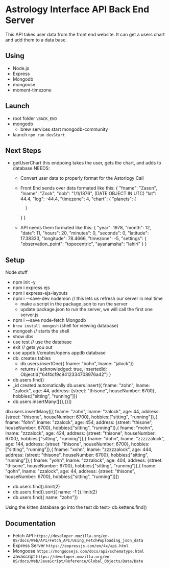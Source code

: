 # Astrology Interface API Back End Server
This API takes user data from the front end website.  It can get a users chart and add them to a data base.

## Using
- Node.js
- Express
- Mongodb
- mongoose 
- moment-timezone

## Launch
- root folder `\BACK_END`
- mongodb 
    - brew services start mongodb-community
- launch 
    `npm run devStart`

## Next Steps
- getUserChart 
    this endpoing takes the user, gets the chart, and adds to database 
    NEEDS:
    - Convert user data to properly format for the Astorlogy Call
    - Front End sends over data formated like this:
        {
        "fname": "Zason",
        "lname": "Zock",
        "dob": "1/1/1876",  (DATE OBJECT IN UTC)
        "lat": 44.4,
        "log": -44.4,
        "timezone": 4,
        "chart": {
            "planets": {
            
            }
        }
        }
    - API needs them formated like this:
        {
        "year": 1978,
        "month": 12,
        "date": 11,
        "hours": 20,
        "minutes": 0,
        "seconds": 0,
        "latitude": 17.38333,
        "longitude": 78.4666,
        "timezone": -5,
        "settings": {
            "observation_point": "topocentric",
            "ayanamsha": "lahiri"
        }
        }




## Setup 
Node stuff
- npm init -y 
- npm i express ejs 
- npm i express-ejs-layouts
- npm i --save-dev nodemon  // this lets us refresh our server in real time
    - make a script in the package.json to run the server
    - update package.json to run the server, we will call the first one server.js
- npm i --save node-fetch 
Mongodb
- `brew install mongosh` (shell for viewing database)
- mongosh // starts the shell
- show dbs
- use test // use the database
- exit // gets you out
- use appdb //creates/opens appdb database
- db. creates tables
    - db.users.insertOne({ fname: "bohn", lname: "jalock"})
    - returns 
{
  acknowledged: true,
  insertedId: ObjectId("64f4cf9c9412334708976a42")
}
- db.users.find()
- _id created automatically
db.users.insert({ fname: "zohn", lname: "zalock", age: 44, address: {street: "thisone", houseNumber: 6700}, hobbies:["sitting", "running"]})
- db.users.insertMany([{},{}])

db.users.insertMany([{ fname: "zohn", lname: "zalock", age: 44, address: {street: "thisone", houseNumber: 6700}, hobbies:["sitting", "running"]},{ fname: "fohn", lname: "zzalock", age: 454, address: {street: "thisone", houseNumber: 6700}, hobbies:["sitting", "running"]},{ fname: "mohn", lname: "zzzalock", age: 424, address: {street: "thisone", houseNumber: 6700}, hobbies:["sitting", "running"]},{ fname: "dohn", lname: "zzzzzalock", age: 144, address: {street: "thisone", houseNumber: 6700}, hobbies:["sitting", "running"]},{ fname: "xohn", lname: "zzzzzalock", age: 444, address: {street: "thisone", houseNumber: 6700}, hobbies:["sitting", "running"]},{ fname: "yohn", lname: "zzzalock", age: 404, address: {street: "thisone", houseNumber: 6700}, hobbies:["sitting", "running"]},{ fname: "qohn", lname: "zzalock", age: 44, address: {street: "thisone", houseNumber: 6700}, hobbies:["sitting", "running"]}])

- db.users.find().limit(2)
- db.users.find().sort({ name: -1 }).limit(2)
- db.users.find({ name: "zohn"})


Using the kitten database
go into the test db
test> db.kettens.find()


## Documentation
- Fetch API `https://developer.mozilla.org/en-US/docs/Web/API/Fetch_API/Using_Fetch#uploading_json_data`
- Express Server `https://expressjs.com/en/4x/api.html`
- Mongoose `https://mongoosejs.com/docs/api/schematype.html`
- Javascript `https://developer.mozilla.org/en-US/docs/Web/JavaScript/Reference/Global_Objects/Date/Date`




